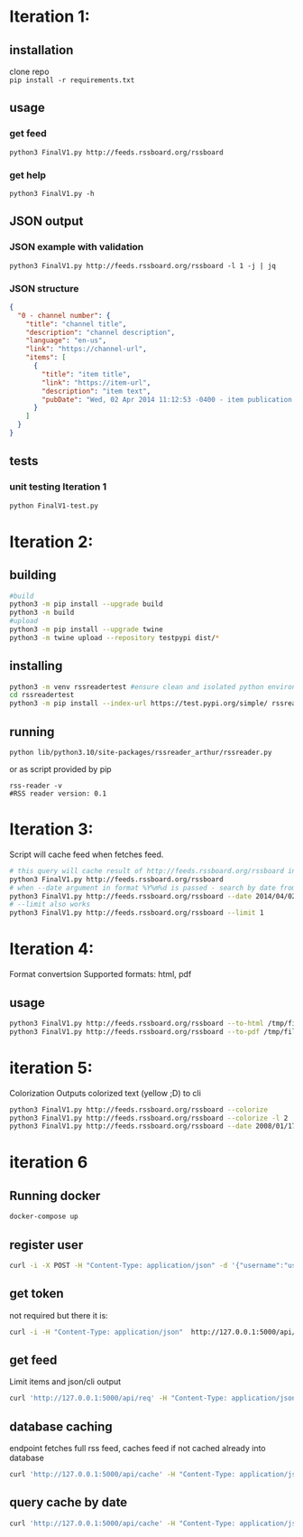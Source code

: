 # Iteration 1:
## installation
clone repo   
```pip install -r requirements.txt```
## usage
### get feed
```python3 FinalV1.py http://feeds.rssboard.org/rssboard```
### get help
```python3 FinalV1.py -h```
## JSON output
### JSON example with validation
```python3 FinalV1.py http://feeds.rssboard.org/rssboard -l 1 -j | jq```
### JSON structure
```json
{
  "0 - channel number": {
    "title": "channel title",
    "description": "channel description",
    "language": "en-us",
    "link": "https://channel-url",
    "items": [
      {
        "title": "item title",
        "link": "https://item-url",
        "description": "item text",
        "pubDate": "Wed, 02 Apr 2014 11:12:53 -0400 - item publication date"
      }
    ]
  }
}
```
## tests
### unit testing Iteration 1
```bash
python FinalV1-test.py
```
# Iteration 2:
## building
```bash
#build
python3 -m pip install --upgrade build
python3 -m build
#upload
python3 -m pip install --upgrade twine
python3 -m twine upload --repository testpypi dist/*
```
## installing
```bash
python3 -m venv rssreadertest #ensure clean and isolated python environemnt, you dont want THIS in your system
cd rssreadertest
python3 -m pip install --index-url https://test.pypi.org/simple/ rssreader-arthur
```

## running
```
python lib/python3.10/site-packages/rssreader_arthur/rssreader.py
```
or as script provided by pip
```
rss-reader -v
#RSS reader version: 0.1
```
# Iteration 3:
Script will cache feed when fetches feed.
```bash
# this query will cache result of http://feeds.rssboard.org/rssboard in cachedir with file name of 'httpfeedsrssboardorgrssboard'
python3 FinalV1.py http://feeds.rssboard.org/rssboard
# when --date argument in format %Y%m%d is passed - search by date from cache is performed
python3 FinalV1.py http://feeds.rssboard.org/rssboard --date 2014/04/02
# --limit also works
python3 FinalV1.py http://feeds.rssboard.org/rssboard --limit 1
```

# Iteration 4:
Format convertsion
Supported formats: html, pdf
## usage
```bash
python3 FinalV1.py http://feeds.rssboard.org/rssboard --to-html /tmp/file.html
python3 FinalV1.py http://feeds.rssboard.org/rssboard --to-pdf /tmp/file.pdf
```
# iteration 5:
Colorization
Outputs colorized text (yellow ;D) to cli
```bash
python3 FinalV1.py http://feeds.rssboard.org/rssboard --colorize
python3 FinalV1.py http://feeds.rssboard.org/rssboard --colorize -l 2
python3 FinalV1.py http://feeds.rssboard.org/rssboard --date 2008/01/17 --colorize
```
# iteration 6
## Running docker
```bash
docker-compose up
```
## register user
```bash
curl -i -X POST -H "Content-Type: application/json" -d '{"username":"user","password":"password"}' http://127.0.0.1:5000/api/users
```
## get token
not required but there it is:
```bash
curl -i -H "Content-Type: application/json"  http://127.0.0.1:5000/api/token -u user
```
## get feed
Limit items and json/cli output
```bash
curl 'http://127.0.0.1:5000/api/req' -H "Content-Type: application/json" -d '{"source":"http://feeds.rssboard.org/rssboard","json":"ok","limit":"2"}' -u TOKEN/ORUSERNAME:x
```

## database caching
endpoint fetches full rss feed, caches feed if not cached already into database
```bash
curl 'http://127.0.0.1:5000/api/cache' -H "Content-Type: application/json" -d '{"source":"http://feeds.rssboard.org/rssboard"}' -u TOKEN/ORUSERNAME:x
```
## query cache by date
```bash
curl 'http://127.0.0.1:5000/api/cache' -H "Content-Type: application/json" -d '{"source":"http://feeds.rssboard.org/rssboard","date":"2014/04/02"}' -u TOKEN/ORUSERNAME:x
```